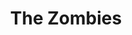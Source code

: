 ---
title: "The Zombies"
summary: "English rock band founded in 1962 in St Albans, Herts, England. Inducted into the Rock and Roll Hall of Fame in 2019. Rod Argent: Keyboards, Vocals Paul Atkinson: Guitars Chris White: Bass, Vocals Colin Blunstone: Lead Vocals Hugh Grundy: Drums Current line-up: Colin Blunstone: Lead Vocals Rod Argent: Keyboards, Vocals Tom Toomey: Guitars, Vocals Søren Koch: Bass, Vocals Steve Rodford: Drums"
image: "the-zombies.jpg"
apple_music_artist_url: "https://music.apple.com/gb/artist/the-zombies/930280"
---